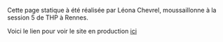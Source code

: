 Cette page statique à été réalisée par Léona Chevrel, moussaillonne à la session 5 de THP à Rennes.

Voici le lien pour voir le site en production <a href='https://css-s7.herokuapp.com/'>ici</a>
